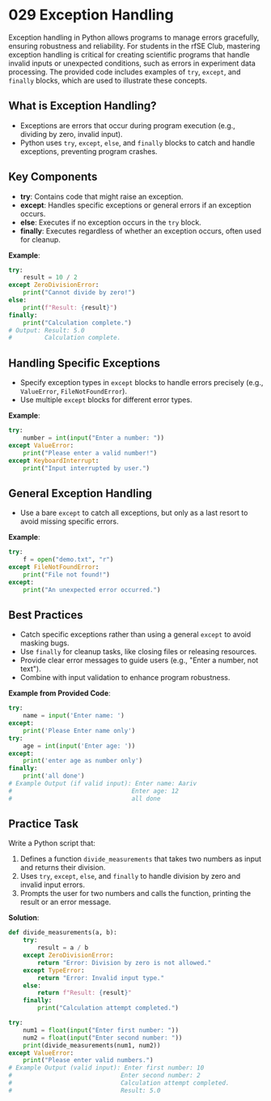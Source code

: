 # 029 Exception Handling

Exception handling in Python allows programs to manage errors gracefully, ensuring robustness and reliability. For students in the rfSE Club, mastering exception handling is critical for creating scientific programs that handle invalid inputs or unexpected conditions, such as errors in experiment data processing. The provided code includes examples of `try`, `except`, and `finally` blocks, which are used to illustrate these concepts.

## What is Exception Handling?

- Exceptions are errors that occur during program execution (e.g., dividing by zero, invalid input).
- Python uses `try`, `except`, `else`, and `finally` blocks to catch and handle exceptions, preventing program crashes.

## Key Components

- **try**: Contains code that might raise an exception.
- **except**: Handles specific exceptions or general errors if an exception occurs.
- **else**: Executes if no exception occurs in the `try` block.
- **finally**: Executes regardless of whether an exception occurs, often used for cleanup.

**Example**:

```python
try:
    result = 10 / 2
except ZeroDivisionError:
    print("Cannot divide by zero!")
else:
    print(f"Result: {result}")
finally:
    print("Calculation complete.")
# Output: Result: 5.0
#         Calculation complete.
```

## Handling Specific Exceptions

- Specify exception types in `except` blocks to handle errors precisely (e.g., `ValueError`, `FileNotFoundError`).
- Use multiple `except` blocks for different error types.

**Example**:

```python
try:
    number = int(input("Enter a number: "))
except ValueError:
    print("Please enter a valid number!")
except KeyboardInterrupt:
    print("Input interrupted by user.")
```

## General Exception Handling

- Use a bare `except` to catch all exceptions, but only as a last resort to avoid missing specific errors.

**Example**:

```python
try:
    f = open("demo.txt", "r")
except FileNotFoundError:
    print("File not found!")
except:
    print("An unexpected error occurred.")
```

## Best Practices

- Catch specific exceptions rather than using a general `except` to avoid masking bugs.
- Use `finally` for cleanup tasks, like closing files or releasing resources.
- Provide clear error messages to guide users (e.g., "Enter a number, not text").
- Combine with input validation to enhance program robustness.

**Example from Provided Code**:

```python
try:
    name = input('Enter name: ')
except:
    print('Please Enter name only')
try:
    age = int(input('Enter age: '))
except:
    print('enter age as number only')
finally:
    print('all done')
# Example Output (if valid input): Enter name: Aariv
#                                 Enter age: 12
#                                 all done
```

## Practice Task

Write a Python script that:

1. Defines a function `divide_measurements` that takes two numbers as input and returns their division.
2. Uses `try`, `except`, `else`, and `finally` to handle division by zero and invalid input errors.
3. Prompts the user for two numbers and calls the function, printing the result or an error message.

**Solution**:

```python
def divide_measurements(a, b):
    try:
        result = a / b
    except ZeroDivisionError:
        return "Error: Division by zero is not allowed."
    except TypeError:
        return "Error: Invalid input type."
    else:
        return f"Result: {result}"
    finally:
        print("Calculation attempt completed.")

try:
    num1 = float(input("Enter first number: "))
    num2 = float(input("Enter second number: "))
    print(divide_measurements(num1, num2))
except ValueError:
    print("Please enter valid numbers.")
# Example Output (valid input): Enter first number: 10
#                              Enter second number: 2
#                              Calculation attempt completed.
#                              Result: 5.0
```
